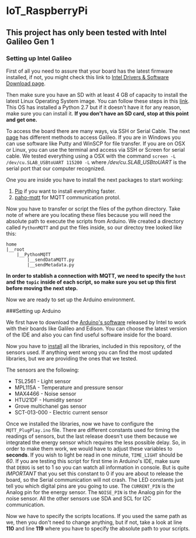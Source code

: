 # IoT_RaspberryPi

## This project has only been tested with Intel Galileo Gen 1

### Setting up Intel Galileo

First of all you need to assure that your board has the latest firmware installed, if not, you might check this link to [Intel Drivers & Software Download page](https://downloadcenter.intel.com/download/26417/Intel-Galileo-Firmware-Updater-and-Drivers).

Then make sure you have an SD with at least 4 GB of capacity to install the latest Linux Operating System image. You can follow these steps in this [link](https://software.intel.com/en-us/get-started-galileo-linux-step1). This OS has installed a Python 2.7 but if it doesn't have it for any reason, make sure you can install it. **If you don't have an SD card, stop at this point and get one.**

To access the board there are many ways, via SSH or Serial Cable. The next [page](https://communities.intel.com/thread/46335) has different methods to access Galileo. If you are in Windows you can use software like Putty and WinSCP for file transfer. If you are on OSX or Linux, you can use the terminal and access via SSH or Screen for serial cable. We tested everything using a OSX with the command `screen -L /dev/cu.SLAB_USBtoUART 115200 -L` where */dev/cu.SLAB_USBtoUART* is the serial port that our computer recognized.

One you are inside you have to install the next packages to start working:

1. [Pip](https://pypi.python.org/pypi/pip) if you want to install everything faster.
2. [paho-mqtt](https://pypi.python.org/pypi/paho-mqtt/1.1) for MQTT communication protol.

Now you have to transfer or script the files of the python directory. Take note of where are you locating these files because you will need the absolute path to execute the scripts from Arduino. We created a directory called `PythonMQTT` and put the files inside, so our directoy tree looked like this:

```
home
|__root
	|__PythonMQTT
		|__sendDataMQTT.py
		|__sendMetadata.py
```

**In order to stablish a connection with MQTT, we need to specify the `host` and the `topic` inside of each script, so make sure you set up this first before moving the next step.**

Now we are ready to set up the Arduino environment.

###Setting up Arduino

We first have to download the [Arduino's software](http://www.intel.la/content/www/xl/es/support/boards-and-kits/intel-galileo-boards/000021501.html) released by Intel to work with their boards like Galileo and Edison. You can choose the latest version of the IDE and also you can find useful software inside for the board.

Now you have to [install](https://www.arduino.cc/en/Guide/Libraries) all the libraries, included in this repository, of the sensors used. If anything went wrong you can find the most updated libraries, but we are providing the ones that we tested.

The sensors are the following:
* TSL2561 - Light sensor
* MPL115A - Temperature and pressure sensor
* MAX4466 - Noise sensor
* HTU21DF - Humidity sensor
* Grove multichanel gas sensor
* SCT-013-000 - Electric current sensor

Once we installed the libraries, now we have to configure the `MQTT_PlugPlay.ino` file. There are different constants used for timing the readings of sensors, but the last release doesn't use them because we integrated the energy sensor which requires the less possible delay. So, in order to make them work, we would have to adjust these variables to **seconds**. If you wish to light be read in one minute, `TIME_LIGHT` should be *60*.
If you are testing this script for first time in Arduino's IDE, make sure that `DEBUG` is set to 1 so you can watch all information in console. But is quite *IMPORTANT* that you set this constant to 0 if you are about to release the board, so the Serial communication will not crash.
The LED constants just tell you which digital pins are you going to use.
The `CURRENT_PIN` is the Analog pin for the energy sensor.
The `NOISE_PIN` is the Analog pin for the noise sensor.
All the other sensors use SDA and SCL for I2C communication.

Now we have to specify the scripts locations. If you used the same path as we, then you don't need to change anything, but if not, take a look at line **110** and line **119** where you have to specify the absolute path to your scripts.





